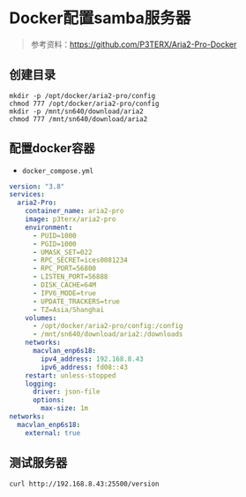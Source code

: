 # Docker配置samba服务器

> 参考资料：<https://github.com/P3TERX/Aria2-Pro-Docker>

## 创建目录

```shell
mkdir -p /opt/docker/aria2-pro/config
chmod 777 /opt/docker/aria2-pro/config
mkdir -p /mnt/sn640/download/aria2
chmod 777 /mnt/sn640/download/aria2
```

## 配置docker容器

+ `docker_compose.yml`

```yml
version: "3.8"
services:
  aria2-Pro:
    container_name: aria2-pro
    image: p3terx/aria2-pro
    environment:
      - PUID=1000
      - PGID=1000
      - UMASK_SET=022
      - RPC_SECRET=ices0081234
      - RPC_PORT=56800
      - LISTEN_PORT=56888
      - DISK_CACHE=64M
      - IPV6_MODE=true
      - UPDATE_TRACKERS=true
      - TZ=Asia/Shanghai
    volumes:
      - /opt/docker/aria2-pro/config:/config
      - /mnt/sn640/download/aria2:/downloads
    networks:
      macvlan_enp6s18:
        ipv4_address: 192.168.8.43
        ipv6_address: fd08::43
    restart: unless-stopped
    logging:
      driver: json-file
      options:
        max-size: 1m
networks:
  macvlan_enp6s18:
    external: true
```

## 测试服务器

```shell
curl http://192.168.8.43:25500/version
```
